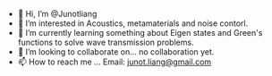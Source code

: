 - 👋 Hi, I’m @Junotliang
- 👀 I’m interested in Acoustics, metamaterials and noise contorl.
- 🌱 I’m currently learning something about Eigen states and Green's functions to solve wave transmission problems. 
- 💞️ I’m looking to collaborate on... no collaboration yet.
- 📫 How to reach me ... Email: junot.liang@gmail.com

<!---
Junotliang/Junotliang is a ✨ special ✨ repository because its `README.md` (this file) appears on your GitHub profile.
You can click the Preview link to take a look at your changes.
--->
